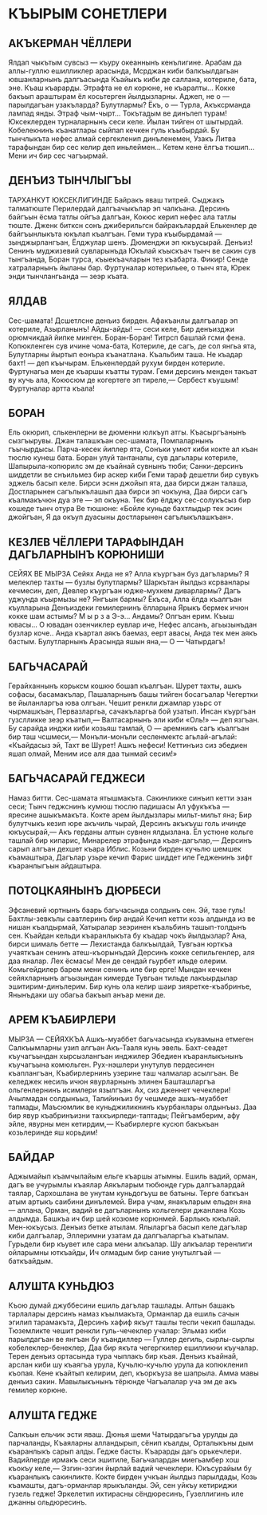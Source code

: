 # КЪЫРЫМ СОНЕТЛЕРИ

## АКЪКЕРМАН ЧЁЛЛЕРИ 

Ялдап чыкътым сувсыз — къуру океаннынъ кенълигине. 
Арабам да аллы-гуллю ешилликлер арасында,
Мсрджан киби балкъылдагьан ювшанларнынъ далгъасында 
Къайыкъ киби де саллана, котериле, бата, эне.
Къаш къарарды. Этрафта не ел корюне, не къаралты... 
Кокке бакъып араштырам ёл косьтерген йылдызларны. 
Аджеп, не о — парылдагъан узакъларда? Булутлармы?
Ёкъ, о — Турла, Акъксрманда лампад янды.
Этраф чым-чырт... Токътадым ве динълеп турам! 
Юксеклерден турналарнынъ сеси келе. Йылан тийген от шытырдай. 
Кобелекнинъ къанатлары сыйпап кечкен гуль къыбырдай.
Бу тынчлыкъта нефес алмай сергекленип динъленемен, 
Узакъ Литва тарафындан бир сес келир деп иньлеймен... 
Кетем кене ёлгъа тюшип... Мени ич бир сес чагъырмай.

## ДЕНЪИЗ ТЫНЧЛЫГЪЫ

ТАРХАНКУТ ЮКСЕКЛИГИНДЕ
Байракъ яваш титрей. 
Сыджакъ талматюште 
Перилердай далгъачыкълар эп чалкъана.
Дерсинъ байгъын ёсма татлы ойгъа далгъан, 
Кокюс керип нефес ала татлы тюште.
Дженк битксн сонъ джиберильгсн байракълардай 
Елькенлер де байгъынлыкъта юкълап къалгъан. 
Геми тура къыбырдамай — зынджырлангъан, Ёлджулар шенъ. Дюменджи эп юкъусырай.
Денъиз! Сенинъ муджизевий сувларынъда
Юкълай къыскъач тынч ве сакин сув тынгъанда, 
Боран турса, къыекъачларын тез къабарта.
Фикир! Сенде хатраларнынъ йыланы бар. 
Фуртуналар котерильее, о тынч ята,
Юрек энди тынчлангьанда — зеэр къата. 

## ЯЛДАВ

Сес-шамата! Дсшетлсне денъиз бирден. 
Афакъанлы далгъалар эп котериле,
Азырланынъ! Айды-айды! — сеси келе,
Бир денъизджи орюмчикдай йипке минген.
Боран-Боран! Титрсп башлай гсми фена.
Копюкленген сув ичине чома-бата,
Котериле, де сагъ, де сол янгьа ята,
Булутларны йыртып еонъра къанатлана.
Къальбим таша. Не къадар бахт! — деп къычырам. 
Елькенлердай рухум бирден котериле.
Фуртунагьа мен де къаршы къатты турам.
Геми дерсинъ менден такъат ву кучь ала, 
Кокюсюм де когертеге эп тиреле,—
Сербест къушым! Фуртуналар артта къала!

## БОРАН

Ель окюрип, слькенлерни ве дюменни юлкъуп атгы. 
Къасыргъанынъ сызгъырувы. Джан талашкъан сес-шамата, 
Помпаларнынъ гъычырдысы. Парча-кесек йиплер ята, 
Сонъки умют киби кокте ал къан тюслю кунеш бата.
Боран улуй тантаналы, сув дагьлары котериле, 
Шапырыла-копюрилс эм де къайнай сувнынъ тюби; 
Санки-дерсинъ шиддетли ве снъильмез бир аскер киби 
Геми тараф дешетли бир сувукъ эджель басып келе.
Бирси эснн джойып ята, даа бирси джан талаша, 
Достларынен сагълыкълашып даа бирси эп чокъуна,
Даа бирси сагъ къалмакъчюн дуа эте — эп окъуна.
Тек бир ёлджу сес-солукъсыз бир кошеде тынч отура 
Ве тюшюне: «Бойле куньде бахтлыдыр тек эсин джойгъан, 
Я да окъуп дуасыны достларынен сагълыкълашкъан».

## КЕЗЛЕВ ЧЁЛЛЕРИ ТАРАФЫНДАН ДАГЬЛАРНЫНЪ КОРЮНИШИ

СЕЙЯХ BE МЫРЗА 
Сейях
Анда не я? Алла къургъан буз дагълармы?
Я мелеклер тахты — бузлы булутлармы? 
Шаркътан йылдыз ксрванлары кечмесин, деп, 
Девлер къургъан юдже-мухкем диварлармы?
Дагъ уджунда къырмызы не? Янгъын бармы? 
Ёкъса, Алла ёлда къалгъан къулларына 
Денъиздеки гемилернинъ ёлларына 
Ярыкъ бермек ичюн кокке шам астымы?
М ы р з а
Э-э... Андамы? Олгъан ерим. Къыш ювасы... 
О ювадан озенчиклер еувлар иче,
Нефес алсанъ, агьызынъдан бузлар коче..
Анда къартал аякъ баемаз, еерт авасы,
Анда тек мен аякъ бастым. Булутларнынъ 
Арасында яшын яна,—
О — Чатырдагъ!

## БАГЬЧАСАРАЙ

Герайханнынъ корьксм кошкю бошап къалгъан. 
Шурет тахты, ашкъ софасы, басамакълар, 
Пашаларнынъ башы тийген босагъалар 
Чегертки ве йыланларгъа юва олгъан.
Чешит ренкли джамлар узьрс от чырмашкъан, 
Первазларгьа, сачакъларгьа бой узатып.
Инсан къургъан гузслликке зеэр къатып,— 
Валтасарнынъ эли киби «Оль!» — деп язгъан.
Бу сарайда инджи киби козьяш тамлай,
О — аремнинъ сагъ къалгъан бир таш чсшмеси,— 
Монъли-монъли сесленмектс агьлай-агълай:
«Къайдасыз эй, Тахт ве Шурет! Ашкъ нефеси! 
Кеттинъиз сиз эбедиен яшап олмай,
Меним исе аля даа тынмай сесим!»

## БАГЬЧАСАРАЙ ГЕДЖЕСИ 

Намаз битти. Сес-шамата ятышмакъта. 
Сакинликке синъип кетти эзан сеси;
Тынч геджснинъ кумюш тюслю падишасы 
Ал уфукъкъа — яресине ашыкъмакъта.
Кокте арем йылдызлары мильт-мильт яна; 
Бир булутчыкъ кезип юре акъчиль чырай, 
Дерсинъ акъкъуш голь ичинде юкъусырай,— 
Акъ герданы алтын сувнен ялдызлана.
Ёл устюне кольге ташлай бир кипарис, 
Минарелер этрафында къая-дагълар,— 
Дерсинъ сарып алгъан дехшет къара Иблис.
Козьни бирден кучьлю шемшек къамаштыра, 
Дагълар узьре кечип Фарис шиддет иле 
Гедженинъ зифт къаранлыгъын айдаштыра.

## ПОТОЦКАЯНЫНЪ ДЮРБЕСИ 

Эфсаневий юртнынъ баарь багьчасында солдынъ сен.
Эй, тазе гуль! Бахтлы-зевкълы саатлеринъ бир андай 
Кечип кетти козь алдында из ве нишан къалдырмай, 
Хатыралар зеэринен къальбинъ ташып-толдынъ сен.
Къайдан кельди къаранлыкъта бу къадар чокъ йылдызлар? 
Ана, бирси шималь бетте — Лехистанда балкъылдай, 
Тувгьан юрткъа учаяткъан сенинъ атеш-къорынъдай 
Дерсинъ кокке сепильгенлер, аля даа яналар.
Лех ёсмасы! Мен де сендай гьурбет ильде олерим. 
Комьгейдилер барем мени сенинъ иле бир ерге!
Мындан кечкен сейяхларнынъ агъызындан кимерде
Тувгьан тильде лакъырдылар эшитирим-динълерим.
Бир кунь ола келир шаир зияретке-къабринъе,
Янынъдаки шу обагьа бакъып анъар мени де.

## APEM КЪАБИРЛЕРИ 

МЫРЗА — СЕЙЯХКЪА
Ашкъ-муаббет багьчасында къувамына етмеген 
Салкъымларны узип алгъан Акъ-Тааля кунь эвель. 
Бахт-сеадет къучагъындан хырсызлангъан инджилер 
Эбедиен къаранлыкънынъ къучагъына комюльген.
Рух-нэшлери унутулув пердесинен къаплангъан, 
Къабирлернинъ узерине таш чалмалар асылгъан.
Ве келеджек несиль ичюн явурларнынъ элинен 
Башташларгъа ольгенлернинъ исимлери язылгъан.
Ах, сиз дженнет чечеклери! Ачылмадан солдынъыз, 
Талийинъиз бу чешмеде ашкъ-муаббет тапмады, 
Маъсюмлик ве куньджиликнинъ къурбанлары олдынъыз.
Даа бир явур къабринъизни тахкъирледи-таптады; 
Пейгъамберим, афу эйле, явурны мен кетирдим,— 
Къабирлерге кусюп бакъкъан козьлеринде яш корьдим!

## БАЙДАР

Аджымайып къамчылайым ельге къаршы атымны. 
Ешиль вадий, орман, дагъ ве учурымлы къаялар 
Аякъларым тюбюнде гурь далгъалардай таялар, 
Сархошлана ве унутам куньдогъуш ве батыны.
Терге баткъан атым артыкъ саибини динълемей.
Вира учам, янакъларым ельден яна — аллана,
Орман, вадий ве дагъларнынъ кольгелери джанлана 
Козь алдымда. Башкъа ич бир шей козюме корюнмей.
Барлыкъ юкълай. Мен-юкъусыз. Денъиз бетке атылам. 
Ялыларгъа басып келе дагълар киби далгъалар, 
Эллеримни узатам да далгъаларгъа къатылам.
Гурьдели бир къувет иле capa мени алкъалар.
Шу алкъалар теренлиги ойларымны юткъайды,
Ич олмадым бир сание унутылгъай — баткъайдым.

## АЛУШТА КУНЬДЮЗ 

Къою думай джуббесини ешиль дагълар ташлады. 
Алтын башакъ тарлалары дерсинъ намаз къылмакъта, 
Орманлар да ешиль сачын эгилип тарамакъта, 
Дерсинъ хафиф якъут ташлы теспи чекип башлады.
Тюземликте чешит ренкли гуль-чечеклер учалар: 
Эльмаз киби парылдагъан ве янгъан бу къандиллер — 
Гуллер дегиль, сырлы-сырлы кобелеклер-бенеклер, 
Даа бир якъта чегергкилер ешилликни къучалар.
Терен денъиз ортасында тура чыплакъ бир къая. 
Денъиз къайнай, арслан киби шу къаягъа урула, 
Кучьлю-кучьлю урула да копюкленип къопая.
Кене къайтып келирим, деп, къоркъуза ве шапрыла. 
Амма мавы денъиз сакин. Мавылыкънынъ тёрюнде 
Чагъалалар уча эм де акъ гемилер корюне. 

## АЛУШТА ГЕДЖЕ 

Салкъын ельчик эсти яваш. Дюнья шеми 
Чатырдагьгъа урулды да парчаланды, 
Къаяларны алландырып, сёнип къалды, 
Орталыкъны дым къаранлыкъ сарып алды.
Гедже басты. Къарарды дагь орькечлери. 
Вадийлерде ирмакъ сеси эшитиле, 
Багьчалардан миегьамбер хош къокъу келе,— 
Эзгин-эзгин йырлай вадий чечеклери.
Юкъсурайым бу къаранлыкъ сакинликте. 
Кокте бирден учкъан йылдыз парылдады, 
Козь къамашты, дагъ-орманлар ярыкъланды.
Эй, сен уйкъу кетириджи гузель гедже! 
Эркелетип ихтирасны сёндюресинъ,
Гузеллигинъ иле джанны ольдюресинъ. 

## 
